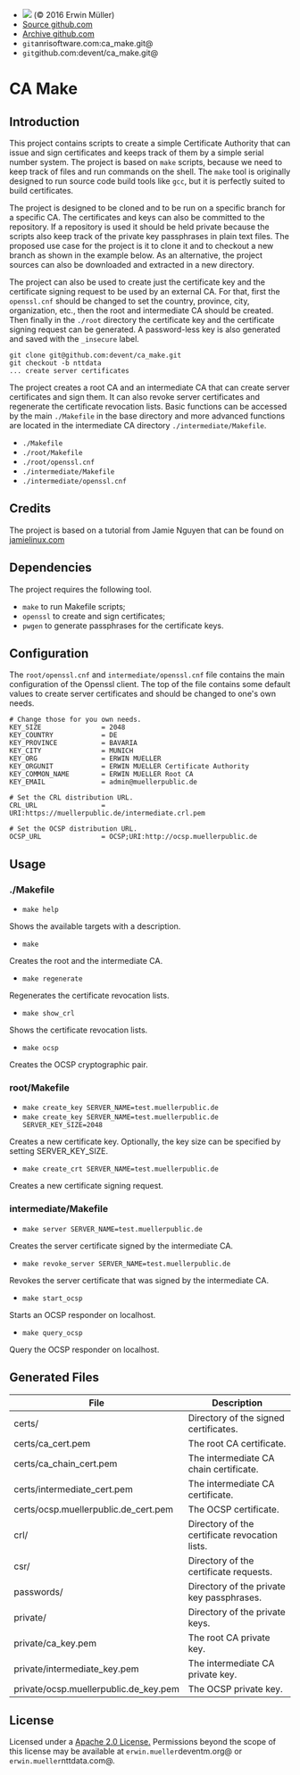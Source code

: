 -   ![](https://anrisoftware.com/projects/attachments/download/217/apache2.0-small.gif)
    (© 2016 Erwin Müller)
-   [Source github.com](https://github.com/devent/ca_make)
-   [Archive
    github.com](https://github.com/devent/ca_make/archive/master.zip)
-   `git`anrisoftware.com:ca\_make.git@
-   `git`github.com:devent/ca\_make.git@

CA Make
=======

Introduction
------------

This project contains scripts to create a simple Certificate Authority
that can issue and sign certificates and keeps track of them by a simple
serial number system. The project is based on `make` scripts, because we
need to keep track of files and run commands on the shell. The `make`
tool is originally designed to run source code build tools like `gcc`,
but it is perfectly suited to build certificates.

The project is designed to be cloned and to be run on a specific branch
for a specific CA. The certificates and keys can also be committed to
the repository. If a repository is used it should be held private
because the scripts also keep track of the private key passphrases in
plain text files. The proposed use case for the project is it to clone
it and to checkout a new branch as shown in the example below. As an
alternative, the project sources can also be downloaded and extracted in
a new directory.

The project can also be used to create just the certificate key and the
certificate signing request to be used by an external CA. For that,
first the `openssl.cnf` should be changed to set the country, province,
city, organization, etc., then the root and intermediate CA should be
created. Then finally in the `./root` directory the certificate key and
the certificate signing request can be generated. A password-less key is
also generated and saved with the `_insecure` label.

    git clone git@github.com:devent/ca_make.git
    git checkout -b nttdata
    ... create server certificates

The project creates a root CA and an intermediate CA that can create
server certificates and sign them. It can also revoke server
certificates and regenerate the certificate revocation lists. Basic
functions can be accessed by the main `./Makefile` in the base directory
and more advanced functions are located in the intermediate CA directory
`./intermediate/Makefile`.

-   `./Makefile`
-   `./root/Makefile`
-   `./root/openssl.cnf`
-   `./intermediate/Makefile`
-   `./intermediate/openssl.cnf`

Credits
-------

The project is based on a tutorial from Jamie Nguyen that can be found
on
[jamielinux.com](https://jamielinux.com/docs/openssl-certificate-authority/index.html)

Dependencies
------------

The project requires the following tool.

-   `make` to run Makefile scripts;
-   `openssl` to create and sign certificates;
-   `pwgen` to generate passphrases for the certificate keys.

Configuration
-------------

The `root/openssl.cnf` and `intermediate/openssl.cnf` file contains the
main configuration of the Openssl client. The top of the file contains
some default values to create server certificates and should be changed
to one's own needs.

    # Change those for you own needs.
    KEY_SIZE               = 2048
    KEY_COUNTRY            = DE
    KEY_PROVINCE           = BAVARIA
    KEY_CITY               = MUNICH
    KEY_ORG                = ERWIN MUELLER
    KEY_ORGUNIT            = ERWIN MUELLER Certificate Authority
    KEY_COMMON_NAME        = ERWIN MUELLER Root CA
    KEY_EMAIL              = admin@muellerpublic.de

    # Set the CRL distribution URL.
    CRL_URL                = URI:https://muellerpublic.de/intermediate.crl.pem

    # Set the OCSP distribution URL.
    OCSP_URL               = OCSP;URI:http://ocsp.muellerpublic.de

Usage
-----

### ./Makefile

-   `make help`

Shows the available targets with a description.

-   `make`

Creates the root and the intermediate CA.

-   `make regenerate`

Regenerates the certificate revocation lists.

-   `make show_crl`

Shows the certificate revocation lists.

-   `make ocsp`

Creates the OCSP cryptographic pair.

### root/Makefile

-   `make create_key SERVER_NAME=test.muellerpublic.de`
-   `make create_key SERVER_NAME=test.muellerpublic.de SERVER_KEY_SIZE=2048`

Creates a new certificate key. Optionally, the key size can be specified
by setting SERVER\_KEY\_SIZE.

-   `make create_crt SERVER_NAME=test.muellerpublic.de`

Creates a new certificate signing request.

### intermediate/Makefile

-   `make server SERVER_NAME=test.muellerpublic.de`

Creates the server certificate signed by the intermediate CA.

-   `make revoke_server SERVER_NAME=test.muellerpublic.de`

Revokes the server certificate that was signed by the intermediate CA.

-   `make start_ocsp`

Starts an OCSP responder on localhost.

-   `make query_ocsp`

Query the OCSP responder on localhost.

Generated Files
---------------

<table>
<thead>
<tr class="header">
<th>File</th>
<th>Description</th>
</tr>
</thead>
<tbody>
<tr class="odd">
<td>certs/</td>
<td>Directory of the signed certificates.</td>
</tr>
<tr class="even">
<td>certs/ca_cert.pem</td>
<td>The root CA certificate.</td>
</tr>
<tr class="odd">
<td>certs/ca_chain_cert.pem</td>
<td>The intermediate CA chain certificate.</td>
</tr>
<tr class="even">
<td>certs/intermediate_cert.pem</td>
<td>The intermediate CA certificate.</td>
</tr>
<tr class="odd">
<td>certs/ocsp.muellerpublic.de_cert.pem</td>
<td>The OCSP certificate.</td>
</tr>
<tr class="even">
<td>crl/</td>
<td>Directory of the certificate revocation lists.</td>
</tr>
<tr class="odd">
<td>csr/</td>
<td>Directory of the certificate requests.</td>
</tr>
<tr class="even">
<td>passwords/</td>
<td>Directory of the private key passphrases.</td>
</tr>
<tr class="odd">
<td>private/</td>
<td>Directory of the private keys.</td>
</tr>
<tr class="even">
<td>private/ca_key.pem</td>
<td>The root CA private key.</td>
</tr>
<tr class="odd">
<td>private/intermediate_key.pem</td>
<td>The intermediate CA private key.</td>
</tr>
<tr class="even">
<td>private/ocsp.muellerpublic.de_key.pem</td>
<td>The OCSP private key.</td>
</tr>
</tbody>
</table>

License
-------

Licensed under a [Apache 2.0
License.](http://www.apache.org/licenses/LICENSE-2.0) Permissions beyond
the scope of this license may be available at
`erwin.mueller`deventm.org@ or `erwin.mueller`nttdata.com@.
